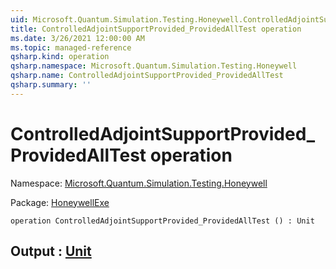 ```yaml
---
uid: Microsoft.Quantum.Simulation.Testing.Honeywell.ControlledAdjointSupportProvided_ProvidedAllTest
title: ControlledAdjointSupportProvided_ProvidedAllTest operation
ms.date: 3/26/2021 12:00:00 AM
ms.topic: managed-reference
qsharp.kind: operation
qsharp.namespace: Microsoft.Quantum.Simulation.Testing.Honeywell
qsharp.name: ControlledAdjointSupportProvided_ProvidedAllTest
qsharp.summary: ''
---
```


# ControlledAdjointSupportProvided_ProvidedAllTest operation

Namespace: [Microsoft.Quantum.Simulation.Testing.Honeywell](xref:Microsoft.Quantum.Simulation.Testing.Honeywell)

Package: [HoneywellExe](https://nuget.org/packages/HoneywellExe)




```qsharp
operation ControlledAdjointSupportProvided_ProvidedAllTest () : Unit
```


## Output : [Unit](xref:microsoft.quantum.lang-ref.unit)

